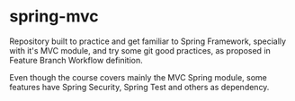 # spring-mvc

Repository built to practice and get familiar to Spring Framework, specially with it's MVC module, and try some git good practices, as proposed in Feature Branch Workflow definition.

Even though the course covers mainly the MVC Spring module, some features have Spring Security, Spring Test and others as dependency.

